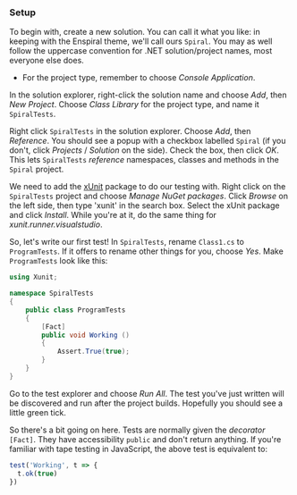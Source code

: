 ### Setup

To begin with, create a new solution. You can call it what you like: in keeping with the Enspiral theme, we'll call ours `Spiral`. You may as well follow the uppercase convention for .NET solution/project names, most everyone else does.

 - For the project type, remember to choose _Console Application_.

In the solution explorer, right-click the solution name and choose _Add_, then _New Project_. Choose _Class Library_ for the project type, and name it `SpiralTests`.

Right click `SpiralTests` in the solution explorer. Choose _Add_, then _Reference_. You should see a popup with a checkbox labelled `Spiral` (if you don't, click _Projects_ / _Solution_ on the side). Check the box, then click _OK_. This lets `SpiralTests` _reference_ namespaces, classes and methods in the `Spiral` project.

We need to add the [xUnit](https://xunit.github.io/) package to do our testing with. Right click on the `SpiralTests` project and choose _Manage NuGet packages_. Click _Browse_ on the left side, then type 'xunit' in the search box. Select the xUnit package and click _Install_. While you're at it, do the same thing for _xunit.runner.visualstudio_.

So, let's write our first test! In `SpiralTests`, rename `Class1.cs` to `ProgramTests`. If it offers to rename other things for you, choose _Yes_. Make `ProgramTests` look like this:

```cs
using Xunit;

namespace SpiralTests
{
    public class ProgramTests
    {
        [Fact]
        public void Working ()
        {
			Assert.True(true);
        }
    }
}
```

Go to the test explorer and choose _Run All_. The test you've just written will be discovered and run after the project builds. Hopefully you should see a little green tick.

So there's a bit going on here. Tests are normally given the _decorator_ `[Fact]`. They have accessibility `public` and don't return anything. If you're familiar with tape testing in JavaScript, the above test is equivalent to:

```js
test('Working', t => {
  t.ok(true)
})
```
